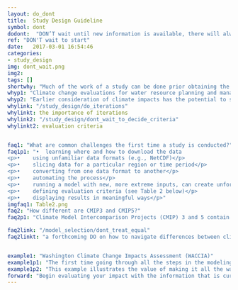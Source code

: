 ```yaml
---
layout: do_dont
title:  Study Design Guideline
symbol: dont
dodont:  "DON’T wait until new information is available, there will always be new research and models coming soon"
ref: "DON'T wait to start"
date:   2017-03-01 16:54:46
categories:
- study_design
img: dont_wait.png
img2: 
tags: []
shortwhy: "Much of the work of a study can be done prior obtaining the latest new information."
whyp1: "Climate change evaluations for water resource planning and management usually require data processing and linking one model’s output to the next model’s input (Reclamation 2016; Brekke et al. 2009).  Therefore, setting up and running the model chain in its entirety with a single simulation is arguably a large portion of the work, especially if processes can be automated.  Each step can have unforeseen challenges, and important lessons that might reshape how project goals are achieved.  For example, having preliminary numbers to work with can help refine evaluation criteria.  Early feedback on how the information is shared can prevent time being wasted creating information that is not useful. Additionally, in many cases, the newest scenarios provide similar trends to earlier versions and can be useful for preliminary evaluations."
whyp2: "Earlier consideration of climate impacts has the potential to save resources, as it is easier to include climate vulnerability assessments during the design phase of a project rather than having to restructure mature facilities (PIEVC 2008)."
whylink: "/study_design/do_iterations"
whylinkt: the importance of iterations
whylink2: "/study_design/dont_wait_to_decide_criteria"
whylinkt2: evaluation criteria


faq1: "What are common challenges the first time a study is conducted?"
faq1p1: "•	learning where and how to download the data
<p>•	using unfamiliar data formats (e.g., NetCDF)</p>
<p>•	slicing data for a particular region or time period</p>
<p>•	converting from one data format to another</p>
<p>•	automating the process</p>
<p>•	running a model with new, more extreme inputs, can create unforeseen errors</p>
<p>•	defining evaluation criteria (see Table 2 below)</p>
<p>•	displaying results in meaningful ways</p>"
imgfaq1: Table2.png
faq2: "How different are CMIP3 and CMIP5?" 
faq2p1: "Climate Model Intercomparison Projects (CMIP) 3 and 5 contain archives of future climate scenarios that differ in: number of models, the model versions, and their emission levels.  Regional comparisons show some differences (e.g., Knutti and Sedláček 2013; Sun et al. 2015; Rupp et al. 2016).  However, both datasets capture the global-scale features (temperature and precipitation changes) of climate change similarly (Rogelj et al. 2012; Knutti and Sedláček 2013; Sun et al. 2015).  As such, at a IPCC Expert Meeting on Assessing and Combining Multi Model Climate Projections CMIP5 is seen as an addition to rather than a replacement of CMIP3 (Knutti et al. 2010a; https://gdo-dcp.ucllnl.org)."

faq2link: "/model_selection/dont_treat_equal"
faq2linkt: "a forthcoming DO on how to navigate differences between climate scenarios"


example1: "Washington Climate Change Impacts Assessment (WACCIA)"
example1p1: "The first time going through all the steps in the modeling chain can reveal the need for changes in earlier steps, as experienced in the WACCIA. The goal of this assessment was to update climate change scenarios and use them to assess climate impacts on nine key sectors in the state of Washington, including hydrology and water resources (Elsner et al. 2010; Vano et al. 2010a,b). The assessment used a chain of models approach that used output from 20 global climate models, two emission levels, for three future periods, downscaled, run through a hydrologic model, then run through a reservoir operations model to assess impacts. In the first year of the project, when simulations were run through reservoir operation models, unforeseen errors arose.  First, the team realized their configuration of the disaggregation of monthly to daily data contained unrealistic daily precipitation estimates that were artifacts of the subsampling – in short, a few isolated storms in dry months were sampled too frequently in wet months. This discovery prompted a reconsideration of the downscaling technique and a delta method was used instead.  These challenges are described in Hamlet et al. (2011) along with a new downscaling technique designed to overcome these challenges in future work. Second, new streamflow conditions required several alterations to the reservoir models that would enable them to continue to run (e.g., extending the interpolation of anticipated flow values in September).  Modifications were possible (e.g., described in Vano et al. (2010b)), but required considerations best not left until the end of the project."
example1p2: "This example illustrates the value of making it all the way through the modeling chain prior to completing all simulations at a single step.  Additionally, more extreme scenarios are more likely to break a reservoir model or other impacts model and can be useful in uncovering possible model modifications early on."
forward: "Begin evaluating your impact with the information that is currently available, with the mindset that more information will be coming. Set up interim products that can test the process and, if appropriate, give information users an opportunity to provide early feedback."
---
```


